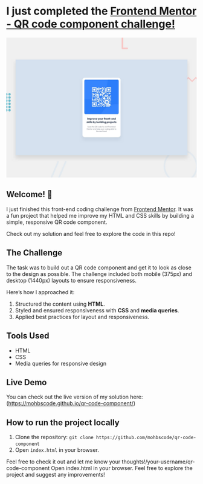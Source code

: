 # I just completed the [Frontend Mentor - QR code component challenge!](https://www.frontendmentor.io)

![Design preview for the QR code component coding challenge](./preview.jpg)

## Welcome! 👋

I just finished this front-end coding challenge from [Frontend Mentor](https://www.frontendmentor.io). It was a fun project that helped me improve my HTML and CSS skills by building a simple, responsive QR code component.

Check out my solution and feel free to explore the code in this repo!

## The Challenge

The task was to build out a QR code component and get it to look as close to the design as possible. The challenge included both mobile (375px) and desktop (1440px) layouts to ensure responsiveness.

Here’s how I approached it:

1. Structured the content using **HTML**.
2. Styled and ensured responsiveness with **CSS** and **media queries**.
3. Applied best practices for layout and responsiveness.

## Tools Used

- HTML
- CSS
- Media queries for responsive design

## Live Demo

You can check out the live version of my solution here: (https://mohbscode.github.io/qr-code-component/)

## How to run the project locally

1. Clone the repository: `git clone https://github.com/mohbscode/qr-code-component`
2. Open `index.html` in your browser.

Feel free to check it out and let me know your thoughts!/your-username/qr-code-component
Open index.html in your browser.
Feel free to explore the project and suggest any improvements!
